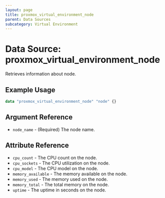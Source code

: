 ```yaml
---
layout: page
title: proxmox_virtual_environment_node
parent: Data Sources
subcategory: Virtual Environment
---
```


# Data Source: proxmox_virtual_environment_node

Retrieves information about node.

## Example Usage

```terraform
data "proxmox_virtual_environment_node" "node" {}
```

## Argument Reference

- `node_name` - (Required) The node name.

## Attribute Reference

- `cpu_count` - The CPU count on the node.
- `cpu_sockets` - The CPU utilization on the node.
- `cpu_model` - The CPU model on the node.
- `memory_available` - The memory available on the node.
- `memory_used` - The memory used on the node.
- `memory_total` - The total memory on the node.
- `uptime` - The uptime in seconds on the node.
